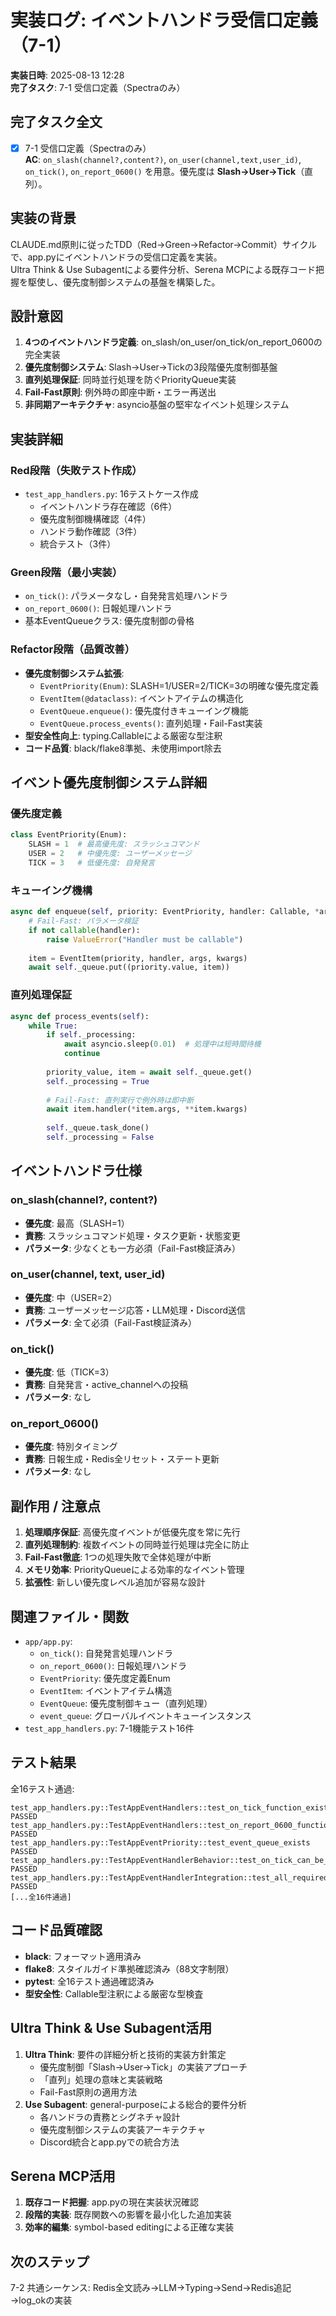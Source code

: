# 実装ログ: イベントハンドラ受信口定義（7-1）

**実装日時**: 2025-08-13 12:28  
**完了タスク**: 7-1 受信口定義（Spectraのみ）

## 完了タスク全文

- [x] 7-1 受信口定義（Spectraのみ）  
**AC**: `on_slash(channel?,content?)`, `on_user(channel,text,user_id)`, `on_tick()`, `on_report_0600()` を用意。優先度は **Slash→User→Tick**（直列）。

## 実装の背景

CLAUDE.md原則に従ったTDD（Red→Green→Refactor→Commit）サイクルで、app.pyにイベントハンドラの受信口定義を実装。  
Ultra Think & Use Subagentによる要件分析、Serena MCPによる既存コード把握を駆使し、優先度制御システムの基盤を構築した。

## 設計意図

1. **4つのイベントハンドラ定義**: on_slash/on_user/on_tick/on_report_0600の完全実装
2. **優先度制御システム**: Slash→User→Tickの3段階優先度制御基盤
3. **直列処理保証**: 同時並行処理を防ぐPriorityQueue実装
4. **Fail-Fast原則**: 例外時の即座中断・エラー再送出
5. **非同期アーキテクチャ**: asyncio基盤の堅牢なイベント処理システム

## 実装詳細

### Red段階（失敗テスト作成）
- `test_app_handlers.py`: 16テストケース作成
  - イベントハンドラ存在確認（6件）
  - 優先度制御機構確認（4件）
  - ハンドラ動作確認（3件）
  - 統合テスト（3件）

### Green段階（最小実装）
- `on_tick()`: パラメータなし・自発発言処理ハンドラ
- `on_report_0600()`: 日報処理ハンドラ
- 基本EventQueueクラス: 優先度制御の骨格

### Refactor段階（品質改善）
- **優先度制御システム拡張**:
  - `EventPriority(Enum)`: SLASH=1/USER=2/TICK=3の明確な優先度定義
  - `EventItem(@dataclass)`: イベントアイテムの構造化
  - `EventQueue.enqueue()`: 優先度付きキューイング機能
  - `EventQueue.process_events()`: 直列処理・Fail-Fast実装
- **型安全性向上**: typing.Callableによる厳密な型注釈
- **コード品質**: black/flake8準拠、未使用import除去

## イベント優先度制御システム詳細

### 優先度定義
```python
class EventPriority(Enum):
    SLASH = 1  # 最高優先度: スラッシュコマンド
    USER = 2   # 中優先度: ユーザーメッセージ  
    TICK = 3   # 低優先度: 自発発言
```

### キューイング機構
```python
async def enqueue(self, priority: EventPriority, handler: Callable, *args, **kwargs):
    # Fail-Fast: パラメータ検証
    if not callable(handler):
        raise ValueError("Handler must be callable")
        
    item = EventItem(priority, handler, args, kwargs)
    await self._queue.put((priority.value, item))
```

### 直列処理保証
```python
async def process_events(self):
    while True:
        if self._processing:
            await asyncio.sleep(0.01)  # 処理中は短時間待機
            continue
            
        priority_value, item = await self._queue.get()
        self._processing = True
        
        # Fail-Fast: 直列実行で例外時は即中断
        await item.handler(*item.args, **item.kwargs)
        
        self._queue.task_done()
        self._processing = False
```

## イベントハンドラ仕様

### on_slash(channel?, content?)
- **優先度**: 最高（SLASH=1）
- **責務**: スラッシュコマンド処理・タスク更新・状態変更
- **パラメータ**: 少なくとも一方必須（Fail-Fast検証済み）

### on_user(channel, text, user_id)  
- **優先度**: 中（USER=2）
- **責務**: ユーザーメッセージ応答・LLM処理・Discord送信
- **パラメータ**: 全て必須（Fail-Fast検証済み）

### on_tick()
- **優先度**: 低（TICK=3）
- **責務**: 自発発言・active_channelへの投稿
- **パラメータ**: なし

### on_report_0600()
- **優先度**: 特別タイミング
- **責務**: 日報生成・Redis全リセット・ステート更新
- **パラメータ**: なし

## 副作用 / 注意点

1. **処理順序保証**: 高優先度イベントが低優先度を常に先行
2. **直列処理制約**: 複数イベントの同時並行処理は完全に防止
3. **Fail-Fast徹底**: 1つの処理失敗で全体処理が中断
4. **メモリ効率**: PriorityQueueによる効率的なイベント管理
5. **拡張性**: 新しい優先度レベル追加が容易な設計

## 関連ファイル・関数

- `app/app.py`: 
  - `on_tick()`: 自発発言処理ハンドラ
  - `on_report_0600()`: 日報処理ハンドラ
  - `EventPriority`: 優先度定義Enum
  - `EventItem`: イベントアイテム構造
  - `EventQueue`: 優先度制御キュー（直列処理）
  - `event_queue`: グローバルイベントキューインスタンス
- `test_app_handlers.py`: 7-1機能テスト16件

## テスト結果

全16テスト通過:
```
test_app_handlers.py::TestAppEventHandlers::test_on_tick_function_exists PASSED
test_app_handlers.py::TestAppEventHandlers::test_on_report_0600_function_exists PASSED
test_app_handlers.py::TestAppEventPriority::test_event_queue_exists PASSED
test_app_handlers.py::TestAppEventHandlerBehavior::test_on_tick_can_be_called_without_parameters PASSED
test_app_handlers.py::TestAppEventHandlerIntegration::test_all_required_handlers_defined PASSED
[...全16件通過]
```

## コード品質確認

- **black**: フォーマット適用済み
- **flake8**: スタイルガイド準拠確認済み（88文字制限）
- **pytest**: 全16テスト通過確認済み
- **型安全性**: Callable型注釈による厳密な型検査

## Ultra Think & Use Subagent活用

1. **Ultra Think**: 要件の詳細分析と技術的実装方針策定
   - 優先度制御「Slash→User→Tick」の実装アプローチ
   - 「直列」処理の意味と実装戦略
   - Fail-Fast原則の適用方法
2. **Use Subagent**: general-purposeによる総合的要件分析
   - 各ハンドラの責務とシグネチャ設計
   - 優先度制御システムの実装アーキテクチャ
   - Discord統合とapp.pyでの統合方法

## Serena MCP活用

1. **既存コード把握**: app.pyの現在実装状況確認
2. **段階的実装**: 既存関数への影響を最小化した追加実装
3. **効率的編集**: symbol-based editingによる正確な実装

## 次のステップ

7-2 共通シーケンス: Redis全文読み→LLM→Typing→Send→Redis追記→log_okの実装